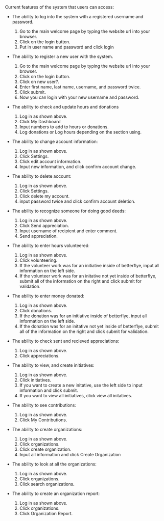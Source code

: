 Current features of the system that users can access:
- The ability to log into the system with a registered username and password. 
  1. Go to the main welcome page by typing the website url into your browser.
  2. Click on the login button. 
  3. Put in user name and password and click login
  
- The ability to register a new user with the system. 
  1. Go to the main welcome page by typing the website url into your browser.
  2. Click on the login button. 
  3. Click on new user?.
  4. Enter first name, last name, username, and password twice. 
  5. Click submit.
  6. Now you can login with your new username and password.
 
- The ability to check and update hours and donations
  1. Log in as shown above.
  2. Click My Dashboard
  3. Input numbers to add to hours or donations.
  4. Log donations or Log hours depending on the section using.
  
- The ability to change account information:
  1. Log in as shown above.
  2. Click Settings.
  3. Click edit account information.
  4. Input new information, and click confirm account change.
  
- The ability to delete account:
  1. Log in as shown above.
  2. Click Settings.
  3. Click delete my account.
  4. input password twice and click confirm account deletion.
  
- The ability to recognize someone for doing good deeds:
  1. Log in as shown above.
  2. Click Send appreciation.
  3. Input username of recipient and enter comment.
  4. Send appreciation.
  
- The ability to enter hours volunteered:
  1. Log in as shown above.
  2. Click volunteering.
  3. If the volunteer work was for an initiative inside of betterflye, input all information on the left side.
  4. If the volunteer work was for an initative not yet inside of betterflye, submit all of the information on the right and click submit for validation.
  
- The ability to enter money donated:
  1. Log in as shown above.
  2. Click donations.
  3. If the donation was for an initiative inside of betterflye, input all information on the left side.
  4. If the donation was for an initative not yet inside of betterflye, submit all of the information on the right and click submit for validation.
  
- The ability to check sent and recieved appreciations:
  1. Log in as shown above.
  2. Click appreciations.
  
- The ability to view, and create initiatives:
  1. Log in as shown above.
  2. Click initiatives.
  3. If you want to create a new initative, use the left side to input information and click submit.
  4. If you want to view all initiatives, click view all initatives.
  
- The ability to see contributions:
  1. Log in as shown above.
  2. Click My Contributions.
  
- The ability to create organizations:
  1. Log in as shown above.
  2. Click organizations.
  3. Click create organization.
  4. Input all information and click Create Organization

- The ability to look at all the organizations:
  1. Log in as shown above.
  2. Click organizations.
  3. Click search organizations.

- The ability to create an organization report:
  1. Log in as shown above.
  2. Click organizations.
  3. Click Organization Report.
